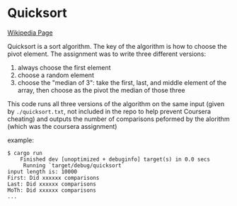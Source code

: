 # Quicksort

[Wikipedia Page](https://en.wikipedia.org/wiki/Quicksort)

Quicksort is a sort algorithm. The key of the algorithm is how to choose the pivot element. The assignment was to write three different versions:

1. always choose the first element
2. choose a random element
3. choose the "median of 3": take the first, last, and middle element of the array, then choose as the pivot the median of those three

This code runs all three versions of the algorithm on the same input (given by `./quicksort.txt`, not included in the repo to help prevent Coursera cheating) and outputs the number of comparisons peformed by the alorithm (which was the coursera assignment)

example:

```
$ cargo run
    Finished dev [unoptimized + debuginfo] target(s) in 0.0 secs
     Running `target/debug/quicksort`
input length is: 10000
First: Did xxxxxx comparisons
Last: Did xxxxxx comparisons
MoTh: Did xxxxxx comparisons
...
```
